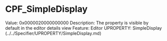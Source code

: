 # CPF_SimpleDisplay

Value: 0x0000020000000000
Description: The property is visible by default in the editor details view
Feature: Editor
UPROPERTY: SimpleDisplay (../../Specifier/UPROPERTY/SimpleDisplay.md)